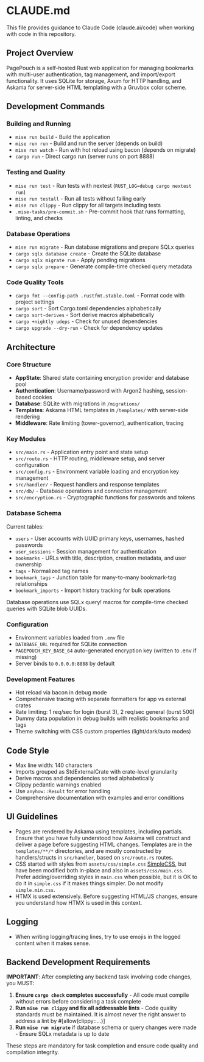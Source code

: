 # CLAUDE.md

This file provides guidance to Claude Code (claude.ai/code) when working with code in this repository.

## Project Overview

PagePouch is a self-hosted Rust web application for managing bookmarks with multi-user authentication, tag management, and import/export functionality. It uses SQLite for storage, Axum for HTTP handling, and Askama for server-side HTML templating with a Gruvbox color scheme.

## Development Commands

### Building and Running

- `mise run build` - Build the application
- `mise run run` - Build and run the server (depends on build)
- `mise run watch` - Run with hot reload using bacon (depends on migrate)
- `cargo run` - Direct cargo run (server runs on port 8888)

### Testing and Quality

- `mise run test` - Run tests with nextest (`RUST_LOG=debug cargo nextest run`)
- `mise run testall` - Run all tests without failing early
- `mise run clippy` - Run clippy for all targets including tests
- `.mise-tasks/pre-commit.sh` - Pre-commit hook that runs formatting, linting, and checks

### Database Operations

- `mise run migrate` - Run database migrations and prepare SQLx queries
- `cargo sqlx database create` - Create the SQLite database
- `cargo sqlx migrate run` - Apply pending migrations
- `cargo sqlx prepare` - Generate compile-time checked query metadata

### Code Quality Tools

- `cargo fmt --config-path .rustfmt.stable.toml` - Format code with project settings
- `cargo sort` - Sort Cargo.toml dependencies alphabetically
- `cargo sort-derives` - Sort derive macros alphabetically
- `cargo +nightly udeps` - Check for unused dependencies
- `cargo upgrade --dry-run` - Check for dependency updates

## Architecture

### Core Structure

- **AppState**: Shared state containing encryption provider and database pool
- **Authentication**: Username/password with Argon2 hashing, session-based cookies
- **Database**: SQLite with migrations in `/migrations/`
- **Templates**: Askama HTML templates in `/templates/` with server-side rendering
- **Middleware**: Rate limiting (tower-governor), authentication, tracing

### Key Modules

- `src/main.rs` - Application entry point and state setup
- `src/route.rs` - HTTP routing, middleware setup, and server configuration
- `src/config.rs` - Environment variable loading and encryption key management
- `src/handler/` - Request handlers and response templates
- `src/db/` - Database operations and connection management
- `src/encryption.rs` - Cryptographic functions for passwords and tokens

### Database Schema

Current tables:

- `users` - User accounts with UUID primary keys, usernames, hashed passwords
- `user_sessions` - Session management for authentication
- `bookmarks` - URLs with title, description, creation metadata, and user ownership
- `tags` - Normalized tag names
- `bookmark_tags` - Junction table for many-to-many bookmark-tag relationships
- `bookmark_imports` - Import history tracking for bulk operations

Database operations use SQLx query! macros for compile-time checked queries with SQLite blob UUIDs.

### Configuration

- Environment variables loaded from `.env` file
- `DATABASE_URL` required for SQLite connection
- `PAGEPOUCH_KEY_BASE_64` auto-generated encryption key (written to .env if missing)
- Server binds to `0.0.0.0:8888` by default

### Development Features

- Hot reload via bacon in debug mode
- Comprehensive tracing with separate formatters for app vs external crates
- Rate limiting: 1 req/sec for login (burst 3), 2 req/sec general (burst 500)
- Dummy data population in debug builds with realistic bookmarks and tags
- Theme switching with CSS custom properties (light/dark/auto modes)

## Code Style

- Max line width: 140 characters
- Imports grouped as StdExternalCrate with crate-level granularity
- Derive macros and dependencies sorted alphabetically
- Clippy pedantic warnings enabled
- Use `anyhow::Result` for error handling
- Comprehensive documentation with examples and error conditions

## UI Guidelines

- Pages are rendered by Askama using templates, including partials. Ensure that you have fully understood how
  Askama will construct and deliver a page before suggesting HTML changes. Templates are in the `templates/**/*` directories,
  and are mostly constructed by handlers/structs in `src/handler`, based on `src/route.rs` routes.
- CSS started with styles from `assets/css/simple.css` [SimpleCSS](https://simplecss.org), but have been modified
  both in-place and also in `assets/css/main.css`. Prefer adding/overriding styles in `main.css` when possible, but it
  is OK to do it in `simple.css` if it makes things simpler. Do not modify `simple.min.css`.
- HTMX is used extensively. Before suggesting HTML/JS changes, ensure you understand how HTMX is used in this context.

## Logging

- When writing logging/tracing lines, try to use emojis in the logged content when it makes sense.

## Backend Development Requirements

**IMPORTANT**: After completing any backend task involving code changes, you MUST:

1. **Ensure `cargo check` completes successfully** - All code must compile without errors before considering a task complete
2. **Run `mise run clippy` and fix all addressable lints** - Code quality standards must be maintained. It is almost never the right answer to address a lint by #[allow(clippy::...)]
3. **Run `mise run migrate`** if database schema or query changes were made - Ensure SQLx metadata is up to date

These steps are mandatory for task completion and ensure code quality and compilation integrity.
